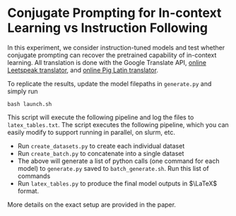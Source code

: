 # Conjugate Prompting for In-context Learning vs Instruction Following

In this experiment, we consider instruction-tuned models and test whether conjugate prompting can recover the pretrained capability of in-context learning. All translation is done with the Google Translate API, [online Leetspeak translator](https://lingojam.com/EnglishtoLeetSpeak), and [online Pig Latin translator](https://charactercalculator.com/pig-latin-translator/).

To replicate the results, update the model filepaths in `generate.py` and simply run 

```
bash launch.sh
```

This script will execute the following pipeline and log the files to `latex_tables.txt`. The script executes the following pipeline, which you can easily modify to support running in parallel, on slurm, etc.
- Run `create_datasets.py` to create each individual dataset
- Run `create_batch.py` to concatenate into a single dataset
- The above will generate a list of python calls (one command for each model) to `generate.py` saved to `batch_generate.sh`. Run this list of commands
- Run `latex_tables.py` to produce the final model outputs in $\LaTeX$ format.

More details on the exact setup are provided in the paper.